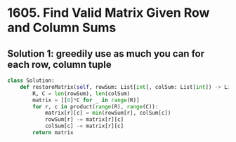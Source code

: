 # 1605. Find Valid Matrix Given Row and Column Sums

## Solution 1: greedily use as much you can for each row, column tuple

```py
class Solution:
    def restoreMatrix(self, rowSum: List[int], colSum: List[int]) -> List[List[int]]:
        R, C = len(rowSum), len(colSum)
        matrix = [[0]*C for _ in range(R)]
        for r, c in product(range(R), range(C)):
            matrix[r][c] = min(rowSum[r], colSum[c])
            rowSum[r] -= matrix[r][c]
            colSum[c] -= matrix[r][c]
        return matrix
```